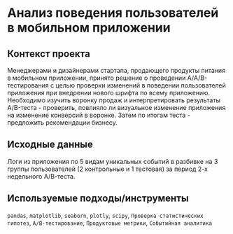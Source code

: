 # Анализ поведения пользователей в мобильном приложении

## Контекст проекта
Менеджерами и дизайнерами стартапа, продающего продукты питания в мобильном приложении, принято решение о проведении A/A/B-тестирования с целью проверки изменений в поведении пользователей приложения при внедрении нового шрифта по всему приложению. Необходимо изучить воронку продаж и интерпретировать результаты A/B-теста - проверить, повлияло ли визуальное изменение приложения на изменение конверсий в воронке. Затем по итогам теста - предложить рекомендации бизнесу.

## Исходные данные
Логи из приложения по 5 видам уникальных событий в разбивке на 3 группы пользователей (2 контрольные и 1 тестовая) за период 2-х недельного A/B-теста.

## Используемые подходы/инструменты
`pandas`, `matplotlib`, `seaborn`, `plotly`, `scipy`, `Проверка статистических гипотез`, `A/B-тестирование`, `Продуктовые метрики`, `Событийная аналитика`
